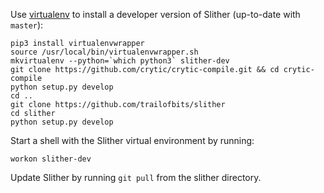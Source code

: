Use [virtualenv](https://virtualenvwrapper.readthedocs.io/en/latest/) to install a developer version of Slither (up-to-date with `master`):
```
pip3 install virtualenvwrapper
source /usr/local/bin/virtualenvwrapper.sh
mkvirtualenv --python=`which python3` slither-dev
git clone https://github.com/crytic/crytic-compile.git && cd crytic-compile
python setup.py develop
cd ..
git clone https://github.com/trailofbits/slither
cd slither
python setup.py develop
```

Start a shell with the Slither virtual environment by running:
```
workon slither-dev
```

Update Slither by running `git pull` from the slither directory.